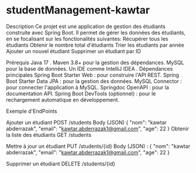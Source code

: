 # studentManagement-kawtar
Description
Ce projet est une application de gestion des étudiants construite avec Spring Boot. Il permet de gérer les données des étudiants, en se focalisant sur les fonctionalités suivantes: Récupérer tous les étudiants Obtenir le nombre total d'étudiants Trier les étudiants par année Ajouter un nouvel étudiant Supprimer un étudiant par ID

Prérequis
Java 17 .
Maven 3.8+ pour la gestion des dépendances.
MySQL pour la base de données.
Un IDE comme IntelliJ IDEA .
Dépendances principales Spring Boot Starter Web : pour construire l'API REST. Spring Boot Starter Data JPA : pour la gestion des données. MySQL Connector : pour connecter l'application à MySQL. Springdoc OpenAPI : pour la documentation API. Spring Boot DevTools (optionnel) : pour le rechargement automatique en développement.

Exemple d'EndPoints

Ajouter un étudiant POST /students Body (JSON) { "nom": "kawtar abderrazak", "email": "kawtar.abderrazak1@gmail.com", "age": 22 } Obtenir la liste des étudiants GET /students

Mettre à jour un étudiant PUT /students/{id} Body (JSON) : { "nom": "kawtar abderrazak", "email": "kawtar.abderrazak1@gmail.com", "age": 22 }

Supprimer un étudiant DELETE /students/{id}



